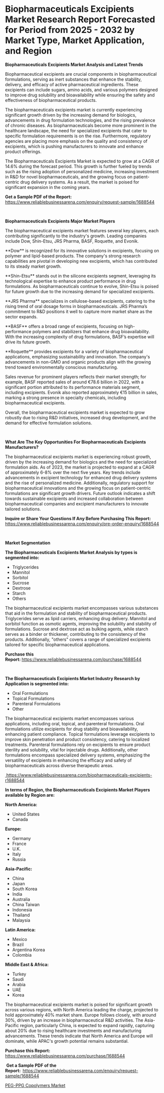 <p><h1>Biopharmaceuticals Excipients Market Research Report Forecasted for Period from 2025 -  2032 by Market Type, Market Application, and Region</h1></p><p><strong>Biopharmaceuticals Excipients Market Analysis and Latest Trends</strong></p>
<p><p>Biopharmaceutical excipients are crucial components in biopharmaceutical formulations, serving as inert substances that enhance the stability, delivery, and efficacy of active pharmaceutical ingredients. These excipients can include sugars, amino acids, and various polymers designed to improve drug solubility and bioavailability while ensuring the safety and effectiveness of biopharmaceutical products.</p><p>The biopharmaceuticals excipients market is currently experiencing significant growth driven by the increasing demand for biologics, advancements in drug formulation technologies, and the rising prevalence of chronic diseases. As biopharmaceuticals become more prominent in the healthcare landscape, the need for specialized excipients that cater to specific formulation requirements is on the rise. Furthermore, regulatory agencies are placing more emphasis on the quality and consistency of excipients, which is pushing manufacturers to innovate and enhance product offerings.</p><p>The Biopharmaceuticals Excipients Market is expected to grow at a CAGR of 14.6% during the forecast period. This growth is further fueled by trends such as the rising adoption of personalized medicine, increasing investment in R&D for novel biopharmaceuticals, and the growing focus on patient-centric drug delivery systems. As a result, the market is poised for significant expansion in the coming years.</p></p>
<p><strong>Get a Sample PDF of the Report:&nbsp;</strong> <a href="https://www.reliablebusinessarena.com/enquiry/request-sample/1688544?utm_campaign=3008&utm_medium=2&utm_source=Github&utm_content=ia&utm_term=26032025&utm_id=biopharmaceuticals-excipients">https://www.reliablebusinessarena.com/enquiry/request-sample/1688544</a></p>
<p>&nbsp;</p>
<p><strong>Biopharmaceuticals Excipients Major Market Players</strong></p>
<p><p>The biopharmaceutical excipients market features several key players, each contributing significantly to the industry's growth. Leading companies include Dow, Shin-Etsu, JRS Pharma, BASF, Roquette, and Evonik.</p><p>**Dow** is recognized for its innovative solutions in excipients, focusing on polymer and lipid-based products. The company's strong research capabilities are pivotal in developing new excipients, which has contributed to its steady market growth.</p><p>**Shin-Etsu** stands out in the silicone excipients segment, leveraging its technological expertise to enhance product performance in drug formulations. As biopharmaceuticals continue to evolve, Shin-Etsu is poised for future growth due to the increasing demand for specialized excipients.</p><p>**JRS Pharma** specializes in cellulose-based excipients, catering to the rising trend of oral dosage forms in biopharmaceuticals. JRS Pharma’s commitment to R&D positions it well to capture more market share as the sector expands.</p><p>**BASF** offers a broad range of excipients, focusing on high-performance polymers and stabilizers that enhance drug bioavailability. With the increasing complexity of drug formulations, BASF’s expertise will drive its future growth.</p><p>**Roquette** provides excipients for a variety of biopharmaceutical applications, emphasizing sustainability and innovation. The company's advancements in non-GMO and organic products align with the growing trend toward environmentally conscious manufacturing.</p><p>Sales revenue for prominent players reflects their market strength; for example, BASF reported sales of around €78.6 billion in 2022, with a significant portion attributed to its performance materials segment, including excipients. Evonik also reported approximately €15 billion in sales, marking a strong presence in specialty chemicals, including biopharmaceutical excipients.</p><p>Overall, the biopharmaceutical excipients market is expected to grow robustly due to rising R&D initiatives, increased drug development, and the demand for effective formulation solutions.</p></p>
<p>&nbsp;</p>
<p><strong>What Are The Key Opportunities For Biopharmaceuticals Excipients Manufacturers?</strong></p>
<p><p>The biopharmaceutical excipients market is experiencing robust growth, driven by the increasing demand for biologics and the need for specialized formulation aids. As of 2023, the market is projected to expand at a CAGR of approximately 6-8% over the next five years. Key trends include advancements in excipient technology for enhanced drug delivery systems and the rise of personalized medicine. Additionally, regulatory support for biopharmaceutical innovations and the growing focus on patient-centric formulations are significant growth drivers. Future outlook indicates a shift towards sustainable excipients and increased collaboration between biopharmaceutical companies and excipient manufacturers to innovate tailored solutions.</p></p>
<p><strong>Inquire or Share Your Questions If Any Before Purchasing This Report:</strong> <a href="https://www.reliablebusinessarena.com/enquiry/pre-order-enquiry/1688544?utm_campaign=3008&utm_medium=2&utm_source=Github&utm_content=ia&utm_term=26032025&utm_id=biopharmaceuticals-excipients">https://www.reliablebusinessarena.com/enquiry/pre-order-enquiry/1688544</a></p>
<p>&nbsp;</p>
<p><strong>Market Segmentation</strong></p>
<p><strong>The Biopharmaceuticals Excipients Market Analysis by types is segmented into:</strong></p>
<p><ul><li>Triglycerides</li><li>Mannitol</li><li>Sorbitol</li><li>Sucrose</li><li>Dextrose</li><li>Starch</li><li>Others</li></ul></p>
<p><p>The biopharmaceutical excipients market encompasses various substances that aid in the formulation and stability of biopharmaceutical products. Triglycerides serve as lipid carriers, enhancing drug delivery. Mannitol and sorbitol function as osmotic agents, improving the solubility and stability of formulations. Sucrose and dextrose act as bulking agents, while starch serves as a binder or thickener, contributing to the consistency of the products. Additionally, "others" covers a range of specialized excipients tailored for specific biopharmaceutical applications.</p></p>
<p><strong>Purchase this Report:&nbsp;</strong><a href="https://www.reliablebusinessarena.com/purchase/1688544?utm_campaign=3008&utm_medium=2&utm_source=Github&utm_content=ia&utm_term=26032025&utm_id=biopharmaceuticals-excipients">https://www.reliablebusinessarena.com/purchase/1688544</a></p>
<p>&nbsp;</p>
<p><strong>The Biopharmaceuticals Excipients Market Industry Research by Application is segmented into:</strong></p>
<p><ul><li>Oral Formulations</li><li>Topical Formulations</li><li>Parenteral Formulations</li><li>Other</li></ul></p>
<p><p>The biopharmaceutical excipients market encompasses various applications, including oral, topical, and parenteral formulations. Oral formulations utilize excipients for drug stability and bioavailability, enhancing patient compliance. Topical formulations leverage excipients to improve skin penetration and product consistency, catering to localized treatments. Parenteral formulations rely on excipients to ensure product sterility and solubility, vital for injectable drugs. Additionally, other formulations encompass specialized delivery systems, emphasizing the versatility of excipients in enhancing the efficacy and safety of biopharmaceuticals across diverse therapeutic areas.</p></p>
<p><a href="https://www.reliablebusinessarena.com/biopharmaceuticals-excipients-r1688544?utm_campaign=3008&utm_medium=2&utm_source=Github&utm_content=ia&utm_term=26032025&utm_id=biopharmaceuticals-excipients">&nbsp;https://www.reliablebusinessarena.com/biopharmaceuticals-excipients-r1688544</a></p>
<p><strong>In terms of Region, the Biopharmaceuticals Excipients Market Players available by Region are:</strong></p>
<p>
    <p> <strong> North America: </strong>
        <ul>
            <li>United States</li>
            <li>Canada</li>
        </ul>
        </p> 
    <p> <strong> Europe: </strong>
        <ul>
            <li>Germany</li>
            <li>France</li>
            <li>U.K.</li>
            <li>Italy</li>
            <li>Russia</li>
        </ul>
        </p> 
    <p> <strong> Asia-Pacific: </strong>
        <ul>
            <li>China</li>
            <li>Japan</li>
            <li>South Korea</li>
            <li>India</li>
            <li>Australia</li>
            <li>China Taiwan</li>
            <li>Indonesia</li>
            <li>Thailand</li>
            <li>Malaysia</li>
        </ul>
        </p> 
    <p> <strong> Latin America: </strong>
        <ul>
            <li>Mexico</li>
            <li>Brazil</li>
            <li>Argentina Korea</li>
            <li>Colombia</li>
        </ul>
        </p> 
    <p> <strong> Middle East & Africa: </strong>
        <ul>
            <li>Turkey</li>
            <li>Saudi</li>
            <li>Arabia</li>
            <li>UAE</li>
            <li>Korea</li>
        </ul>
    </p>
    </p>
<p><p>The biopharmaceutical excipients market is poised for significant growth across various regions, with North America leading the charge, projected to hold approximately 40% market share. Europe follows closely, with around 30%, driven by an increase in biopharmaceutical R&D activities. The Asia-Pacific region, particularly China, is expected to expand rapidly, capturing about 20% due to rising healthcare investments and manufacturing advancements. These trends indicate that North America and Europe will dominate, while APAC's growth potential remains substantial.</p></p>
<p><strong>Purchase this Report: </strong><a href="https://www.reliablebusinessarena.com/purchase/1688544?utm_campaign=3008&utm_medium=2&utm_source=Github&utm_content=ia&utm_term=26032025&utm_id=biopharmaceuticals-excipients">https://www.reliablebusinessarena.com/purchase/1688544</a></p>
<p>&nbsp;<strong>Get a Sample PDF of the Report:&nbsp;&nbsp;</strong><a href="https://www.reliablebusinessarena.com/enquiry/request-sample/1688544?utm_campaign=3008&utm_medium=2&utm_source=Github&utm_content=ia&utm_term=26032025&utm_id=biopharmaceuticals-excipients">https://www.reliablebusinessarena.com/enquiry/request-sample/1688544</a></p>
<p><strong></strong></p>
<p><p><a href="https://github.com/tashipmhuiri/Market-Research-Report-List-1/blob/main/peg-ppg-copolymers-market.md?utm_campaign=3008&utm_medium=2&utm_source=Github&utm_content=ia&utm_term=26032025&utm_id=biopharmaceuticals-excipients">PEG-PPG Copolymers Market</a></p></p>